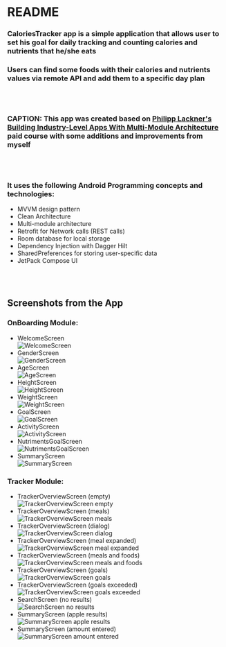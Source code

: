 # README

### CaloriesTracker app is a simple application that allows user to set his goal for daily tracking and counting calories and nutrients that he/she eats
### Users can find some foods with their calories and nutrients values via remote API and add them to a specific day plan
<br></br>
### CAPTION: This app was created based on [Philipp Lackner's](https://github.com/philipplackner) [Building Industry-Level Apps With Multi-Module Architecture](https://pl-coding.com/multi-module-course) paid course with some additions and improvements from myself
<br></br>
### It uses the following Android Programming concepts and technologies:
* MVVM design pattern
* Clean Architecture
* Multi-module architecture
* Retrofit for Network calls (REST calls)
* Room database for local storage
* Dependency Injection with Dagger Hilt
* SharedPreferences for storing user-specific data
* JetPack Compose UI

<br></br>

## Screenshots from the App
### OnBoarding Module:
* WelcomeScreen
<br> ![WelcomeScreen](/CaloriesTracker/screenshots/welcome.png?raw=true)
* GenderScreen
  <br> ![GenderScreen](/CaloriesTracker/screenshots/gender.png?raw=true)
* AgeScreen
  <br> ![AgeScreen](/CaloriesTracker/screenshots/age.png?raw=true)
* HeightScreen
  <br> ![HeightScreen](/CaloriesTracker/screenshots/height.png?raw=true)
* WeightScreen
  <br> ![WeightScreen](/CaloriesTracker/screenshots/weight.png?raw=true)
* GoalScreen
  <br> ![GoalScreen](/CaloriesTracker/screenshots/goal.png?raw=true)
* ActivityScreen
  <br> ![ActivityScreen](/CaloriesTracker/screenshots/activity.png?raw=true)
* NutrimentsGoalScreen
  <br> ![NutrimentsGoalScreen](/CaloriesTracker/screenshots/nutriments_goal.png?raw=true)
* SummaryScreen
  <br> ![SummaryScreen](/CaloriesTracker/screenshots/summary.png?raw=true)

### Tracker Module:
* TrackerOverviewScreen (empty)
  <br> ![TrackerOverviewScreen empty](/CaloriesTracker/screenshots/tracker_overview_empty.png?raw=true)
* TrackerOverviewScreen (meals)
  <br> ![TrackerOverviewScreen meals](/CaloriesTracker/screenshots/tracker_overview_meals.png?raw=true)
* TrackerOverviewScreen (dialog)
  <br> ![TrackerOverviewScreen dialog](/CaloriesTracker/screenshots/tracker_overview_dialog.png?raw=true)
* TrackerOverviewScreen (meal expanded)
  <br> ![TrackerOverviewScreen meal expanded](/CaloriesTracker/screenshots/tracker_overview_meal_expanded.png?raw=true)
* TrackerOverviewScreen (meals and foods)
  <br> ![TrackerOverviewScreen meals and foods](/CaloriesTracker/screenshots/tracker_overview_meals_and_foods.png?raw=true)
* TrackerOverviewScreen (goals)
  <br> ![TrackerOverviewScreen goals](/CaloriesTracker/screenshots/tracker_overview_goals.png?raw=true)
* TrackerOverviewScreen (goals exceeded)
  <br> ![TrackerOverviewScreen goals exceeded](/CaloriesTracker/screenshots/tracker_overview_goals_exceeded.png?raw=true)
* SearchScreen (no results)
  <br> ![SearchScreen no results](/CaloriesTracker/screenshots/search_no_results.png?raw=true)
* SummaryScreen (apple results)
  <br> ![SummaryScreen apple results](/CaloriesTracker/screenshots/search_apple_results.png?raw=true)
* SummaryScreen (amount entered)
  <br> ![SummaryScreen amount entered](/CaloriesTracker/screenshots/search_amount_entered.png?raw=true)



